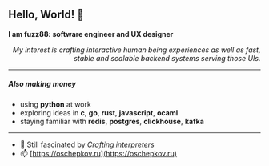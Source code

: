 ## Hello, World! 👋
[<img src="computer-illustration.png" min-width="400px" max-width="400px" width="400px" align="right" alt="Remote">]: #

<p align="left"><b>I am fuzz88: software engineer and UX designer</b></p>

<p align="right"><i>My interest is crafting interactive human being experiences as well as fast, stable and scalable backend systems serving those UIs.</i></p>

---

##### Also making money
  
- using __python__ at work
- exploring ideas in __c__, __go__, __rust__, __javascript__, __ocaml__
- staying familiar with __redis__, __postgres__, __clickhouse__, __kafka__

---

- 🌱 Still fascinated by [*Crafting interpreters*](https://craftinginterpreters.com/a-bytecode-virtual-machine.html)
- 📫 [https://oschepkov.ru](https://oschepkov.ru)
